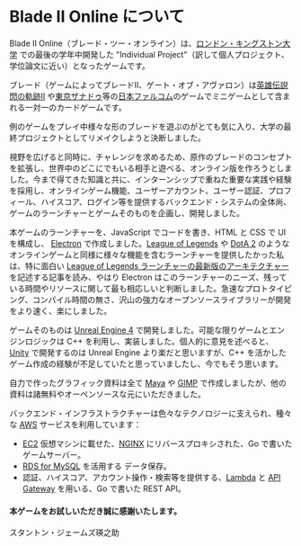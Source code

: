 # Blade II Online について

Blade II Online（ブレード・ツー・オンライン）は、[ロンドン・キングストン大学](https://www.kingston.ac.uk/) での最後の学年中開発した "Individual Project"（訳して個人プロジェクト、学位論文に近い）となったゲームです。

ブレード（ゲームによってブレードII、ゲート・オブ・アヴァロン）は[英雄伝説 閃の軌跡II](https://www.falcom.co.jp/sen2/kai/) や[東京ザナドゥ](https://www.falcom.co.jp/txana_explus/)等の[日本ファルコム](https://www.falcom.co.jp/)のゲームでミニゲームとして含まれる一対一のカードゲームです。

例のゲームをプレイ中様々な形のブレードを遊ぶのがとても気に入り、大学の最終プロジェクトとしてリメイクしようと決断しました。

視野を広げると同時に、チャレンジを求めるため、原作のブレードのコンセプトを拡張し、世界中のどこにでもいる相手と遊べる、オンライン版を作ろうとしました。今まで得てきた知識と共に、インターンシップで重ねた重要な実践や経験を採用し、オンラインゲーム機能、ユーザーアカウント、ユーザー認証、プロフィール、ハイスコア、ログイン等を提供するバックエンド・システムの全体尚、ゲームのラーンチャーとゲームそのものを企画し、開発しました。

本ゲームのラーンチャーを、JavaScript でコードを書き、HTML と CSS で UI を構成し、 [Electron](https://electronjs.org/) で作成しました。[League of Legends](https://jp.leagueoflegends.com/ja/) や [DotA 2](https://wikiwiki.jp/dota2/%E3%82%B2%E3%83%BC%E3%83%A0%E6%A6%82%E8%A6%81) のようなオンラインゲームと同様に様々な機能を含むラーンチャーを提供したかった私は、特に面白い [League of Legends ラーンチャーの最新版のアーキテクチャー](https://technology.riotgames.com/news/architecture-league-client-update)を記述する記事を読み、やはり Electron はこのラーンチャーのニーズ、残っている時間やリソースに関して最も相応しいと判断しました。急速なプロトタイピング、コンパイル時間の無さ、沢山の強力なオープンソースライブラリーが開発をより速く、楽にしました。

ゲームそのものは [Unreal Engine 4](https://www.unrealengine.com/ja/what-is-unreal-engine-4) で開発しました。可能な限りゲームとエンジンロジックは C++ を利用し、実装しました。個人的に意見を述べると、[Unity](https://unity.com/ja) で開発するのは Unreal Engine より楽だと思いますが、C++ を活かしたゲーム作成の経験が不足していたと思っていましたし、今でもそう思います。

自力で作ったグラフィック資料は全て [Maya](https://www.autodesk.co.jp/products/maya/overview) や [GIMP](https://www.gimp.jp.net) で作成しましたが、他の資料は諸無料やオーペンソースな元にいただきました。

バックエンド・インフラストラクチャーは色々なテクノロジーに支えられ、種々な [AWS](https://aws.amazon.com/) サービスを利用しています：

- [EC2](https://aws.amazon.com/ec2/?nc2=h_ql_prod_fs_ec2) 仮想マシンに載せた、[NGINX](https://www.nginx.com/) にリバースプロキシされた、Go で書いたゲームサーバー。
- [RDS for MySQL](https://aws.amazon.com/rds/mysql/) を活用する データ保存。
- 認証、ハイスコア、アカウント操作・検索等を提供する、[Lambda](https://aws.amazon.com/lambda/) と [API Gateway](https://aws.amazon.com/api-gateway/) を用いる、Go で書いた REST API。

#### 本ゲームをお試しいただき誠に感謝いたします。
スタントン・ジェームズ瑛之助